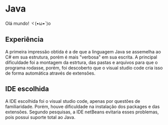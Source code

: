 # Java

Olá mundo! ヾ(•ω•`)o

## Experiência

A primeira impressão obtida é a de que a linguagem Java se assemelha ao C# em sua estrutura, porém é mais "verbosa" em sua escrita.
A principal dificuldade foi a montagem da estrtura, das pastas e arquivos para que o programa rodasse,
porém, foi descoberto que o visual studio code cria isso de forma automática através de extensões.

## IDE escolhida

A IDE escolhida foi o visual studio code, apenas por questões de familiaridade.
Porém, houve dificuldade na instalação dos packages e das extensões.
Segundo pesquisas, a IDE netBeans evitaria esses problemas, pois possui suporte total ao Java.